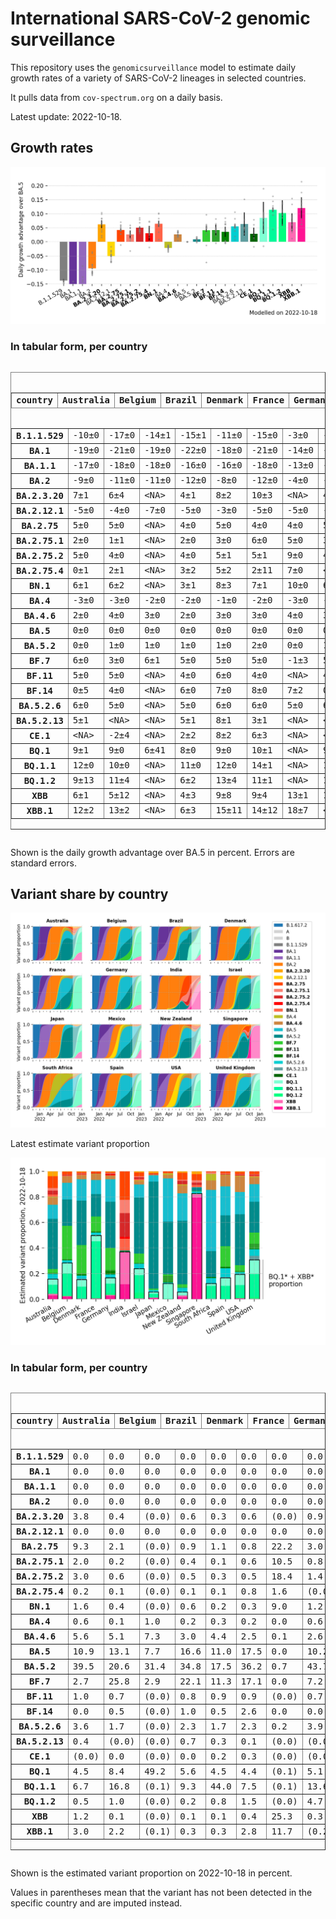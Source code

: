 # International SARS-CoV-2 genomic surveillance

This repository uses the `genomicsurveillance` model to estimate daily growth rates of a variety of SARS-CoV-2 lineages in selected countries.

It pulls data from `cov-spectrum.org` on a daily basis.

Latest update: 2022-10-18.

## Growth rates
![Growth rates](plots/growth-rate-latest.png)

### In tabular form, per country

<small><pre><table border="1" class="dataframe">
  <thead>
    <tr style="text-align: right;">
      <th>country</th>
      <th>Australia</th>
      <th>Belgium</th>
      <th>Brazil</th>
      <th>Denmark</th>
      <th>France</th>
      <th>Germany</th>
      <th>India</th>
      <th>Israel</th>
      <th>Japan</th>
      <th>Mexico</th>
      <th>New Zealand</th>
      <th>Singapore</th>
      <th>South Africa</th>
      <th>Spain</th>
      <th>USA</th>
      <th>United Kingdom</th>
    </tr>
  </thead>
  <tbody>
    <tr>
      <th>B.1.1.529</th>
      <td>-10±0</td>
      <td>-17±0</td>
      <td>-14±1</td>
      <td>-15±1</td>
      <td>-11±0</td>
      <td>-15±0</td>
      <td>-3±0</td>
      <td>-18±0</td>
      <td>-17±2</td>
      <td>-18±3</td>
      <td>-13±0</td>
      <td>&lt;NA&gt;</td>
      <td>-13±0</td>
      <td>-14±0</td>
      <td>-14±0</td>
      <td>-17±0</td>
    </tr>
    <tr>
      <th>BA.1</th>
      <td>-19±0</td>
      <td>-21±0</td>
      <td>-19±0</td>
      <td>-22±0</td>
      <td>-18±0</td>
      <td>-21±0</td>
      <td>-14±0</td>
      <td>-22±0</td>
      <td>-21±0</td>
      <td>-19±0</td>
      <td>-26±0</td>
      <td>-16±0</td>
      <td>-16±0</td>
      <td>-20±0</td>
      <td>-22±0</td>
      <td>-22±0</td>
    </tr>
    <tr>
      <th>BA.1.1</th>
      <td>-17±0</td>
      <td>-18±0</td>
      <td>-18±0</td>
      <td>-16±0</td>
      <td>-16±0</td>
      <td>-18±0</td>
      <td>-13±0</td>
      <td>-19±0</td>
      <td>-18±0</td>
      <td>-17±0</td>
      <td>-14±0</td>
      <td>-9±0</td>
      <td>-14±0</td>
      <td>-17±0</td>
      <td>-19±0</td>
      <td>-19±0</td>
    </tr>
    <tr>
      <th>BA.2</th>
      <td>-9±0</td>
      <td>-11±0</td>
      <td>-11±0</td>
      <td>-12±0</td>
      <td>-8±0</td>
      <td>-12±0</td>
      <td>-4±0</td>
      <td>-11±0</td>
      <td>-10±0</td>
      <td>-10±0</td>
      <td>-9±0</td>
      <td>-4±0</td>
      <td>-8±0</td>
      <td>-9±0</td>
      <td>-11±0</td>
      <td>-11±0</td>
    </tr>
    <tr>
      <th>BA.2.3.20</th>
      <td>7±1</td>
      <td>6±4</td>
      <td>&lt;NA&gt;</td>
      <td>4±1</td>
      <td>8±2</td>
      <td>10±3</td>
      <td>&lt;NA&gt;</td>
      <td>4±3</td>
      <td>8±1</td>
      <td>&lt;NA&gt;</td>
      <td>2±2</td>
      <td>10±1</td>
      <td>&lt;NA&gt;</td>
      <td>&lt;NA&gt;</td>
      <td>7±1</td>
      <td>2±3</td>
    </tr>
    <tr>
      <th>BA.2.12.1</th>
      <td>-5±0</td>
      <td>-4±0</td>
      <td>-7±0</td>
      <td>-5±0</td>
      <td>-3±0</td>
      <td>-5±0</td>
      <td>-5±0</td>
      <td>-6±0</td>
      <td>-7±0</td>
      <td>-7±0</td>
      <td>-6±0</td>
      <td>-2±0</td>
      <td>-3±1</td>
      <td>-4±0</td>
      <td>-7±0</td>
      <td>-5±0</td>
    </tr>
    <tr>
      <th>BA.2.75</th>
      <td>5±0</td>
      <td>5±0</td>
      <td>&lt;NA&gt;</td>
      <td>4±0</td>
      <td>5±0</td>
      <td>4±0</td>
      <td>4±0</td>
      <td>5±0</td>
      <td>3±0</td>
      <td>6±4</td>
      <td>3±0</td>
      <td>6±0</td>
      <td>-1±1</td>
      <td>7±0</td>
      <td>4±0</td>
      <td>4±0</td>
    </tr>
    <tr>
      <th>BA.2.75.1</th>
      <td>2±0</td>
      <td>1±1</td>
      <td>&lt;NA&gt;</td>
      <td>2±0</td>
      <td>3±0</td>
      <td>6±0</td>
      <td>5±0</td>
      <td>3±0</td>
      <td>0±0</td>
      <td>&lt;NA&gt;</td>
      <td>1±0</td>
      <td>5±0</td>
      <td>-3±9</td>
      <td>4±1</td>
      <td>3±0</td>
      <td>3±0</td>
    </tr>
    <tr>
      <th>BA.2.75.2</th>
      <td>5±0</td>
      <td>4±0</td>
      <td>&lt;NA&gt;</td>
      <td>4±0</td>
      <td>5±1</td>
      <td>5±1</td>
      <td>9±0</td>
      <td>4±1</td>
      <td>4±0</td>
      <td>&lt;NA&gt;</td>
      <td>3±0</td>
      <td>7±0</td>
      <td>&lt;NA&gt;</td>
      <td>8±1</td>
      <td>4±0</td>
      <td>4±0</td>
    </tr>
    <tr>
      <th>BA.2.75.4</th>
      <td>0±1</td>
      <td>2±1</td>
      <td>&lt;NA&gt;</td>
      <td>3±2</td>
      <td>5±2</td>
      <td>2±11</td>
      <td>7±0</td>
      <td>&lt;NA&gt;</td>
      <td>-2±3</td>
      <td>&lt;NA&gt;</td>
      <td>&lt;NA&gt;</td>
      <td>7±1</td>
      <td>&lt;NA&gt;</td>
      <td>&lt;NA&gt;</td>
      <td>3±1</td>
      <td>3±1</td>
    </tr>
    <tr>
      <th>BN.1</th>
      <td>6±1</td>
      <td>6±2</td>
      <td>&lt;NA&gt;</td>
      <td>3±1</td>
      <td>8±3</td>
      <td>7±1</td>
      <td>10±0</td>
      <td>6±2</td>
      <td>7±1</td>
      <td>&lt;NA&gt;</td>
      <td>1±2</td>
      <td>10±1</td>
      <td>&lt;NA&gt;</td>
      <td>&lt;NA&gt;</td>
      <td>6±1</td>
      <td>6±1</td>
    </tr>
    <tr>
      <th>BA.4</th>
      <td>-3±0</td>
      <td>-3±0</td>
      <td>-2±0</td>
      <td>-2±0</td>
      <td>-1±0</td>
      <td>-2±0</td>
      <td>-3±0</td>
      <td>-2±0</td>
      <td>-4±0</td>
      <td>-2±0</td>
      <td>-3±0</td>
      <td>-2±0</td>
      <td>-2±0</td>
      <td>-1±0</td>
      <td>-2±0</td>
      <td>-2±0</td>
    </tr>
    <tr>
      <th>BA.4.6</th>
      <td>2±0</td>
      <td>4±0</td>
      <td>3±0</td>
      <td>2±0</td>
      <td>3±0</td>
      <td>3±0</td>
      <td>4±0</td>
      <td>3±0</td>
      <td>2±0</td>
      <td>3±0</td>
      <td>2±0</td>
      <td>2±0</td>
      <td>0±0</td>
      <td>4±0</td>
      <td>2±0</td>
      <td>2±0</td>
    </tr>
    <tr>
      <th>BA.5</th>
      <td>0±0</td>
      <td>0±0</td>
      <td>0±0</td>
      <td>0±0</td>
      <td>0±0</td>
      <td>0±0</td>
      <td>0±0</td>
      <td>0±0</td>
      <td>0±0</td>
      <td>0±0</td>
      <td>0±0</td>
      <td>0±0</td>
      <td>0±0</td>
      <td>0±0</td>
      <td>0±0</td>
      <td>0±0</td>
    </tr>
    <tr>
      <th>BA.5.2</th>
      <td>0±0</td>
      <td>1±0</td>
      <td>1±0</td>
      <td>1±0</td>
      <td>1±0</td>
      <td>2±0</td>
      <td>0±0</td>
      <td>1±0</td>
      <td>2±0</td>
      <td>1±0</td>
      <td>0±0</td>
      <td>1±0</td>
      <td>0±0</td>
      <td>1±0</td>
      <td>1±0</td>
      <td>1±0</td>
    </tr>
    <tr>
      <th>BF.7</th>
      <td>6±0</td>
      <td>3±0</td>
      <td>6±1</td>
      <td>5±0</td>
      <td>5±0</td>
      <td>5±0</td>
      <td>-1±3</td>
      <td>5±0</td>
      <td>5±0</td>
      <td>5±1</td>
      <td>4±0</td>
      <td>10±1</td>
      <td>-7±3</td>
      <td>6±0</td>
      <td>5±0</td>
      <td>5±0</td>
    </tr>
    <tr>
      <th>BF.11</th>
      <td>5±0</td>
      <td>5±0</td>
      <td>&lt;NA&gt;</td>
      <td>4±0</td>
      <td>6±0</td>
      <td>4±0</td>
      <td>&lt;NA&gt;</td>
      <td>4±0</td>
      <td>2±1</td>
      <td>5±11</td>
      <td>0±4</td>
      <td>8±2</td>
      <td>&lt;NA&gt;</td>
      <td>4±1</td>
      <td>4±0</td>
      <td>3±0</td>
    </tr>
    <tr>
      <th>BF.14</th>
      <td>0±5</td>
      <td>4±0</td>
      <td>&lt;NA&gt;</td>
      <td>6±0</td>
      <td>7±0</td>
      <td>8±0</td>
      <td>7±2</td>
      <td>0±2</td>
      <td>0±9</td>
      <td>0±4</td>
      <td>&lt;NA&gt;</td>
      <td>&lt;NA&gt;</td>
      <td>0±5</td>
      <td>4±2</td>
      <td>4±0</td>
      <td>6±0</td>
    </tr>
    <tr>
      <th>BA.5.2.6</th>
      <td>6±0</td>
      <td>5±0</td>
      <td>&lt;NA&gt;</td>
      <td>5±0</td>
      <td>6±0</td>
      <td>6±0</td>
      <td>5±0</td>
      <td>6±0</td>
      <td>5±0</td>
      <td>1±5</td>
      <td>6±1</td>
      <td>8±0</td>
      <td>2±0</td>
      <td>11±1</td>
      <td>4±0</td>
      <td>5±0</td>
    </tr>
    <tr>
      <th>BA.5.2.13</th>
      <td>5±1</td>
      <td>&lt;NA&gt;</td>
      <td>&lt;NA&gt;</td>
      <td>5±1</td>
      <td>8±1</td>
      <td>3±1</td>
      <td>&lt;NA&gt;</td>
      <td>&lt;NA&gt;</td>
      <td>&lt;NA&gt;</td>
      <td>&lt;NA&gt;</td>
      <td>&lt;NA&gt;</td>
      <td>15±16</td>
      <td>&lt;NA&gt;</td>
      <td>4±3</td>
      <td>5±0</td>
      <td>5±0</td>
    </tr>
    <tr>
      <th>CE.1</th>
      <td>&lt;NA&gt;</td>
      <td>-2±4</td>
      <td>&lt;NA&gt;</td>
      <td>2±2</td>
      <td>8±2</td>
      <td>6±3</td>
      <td>&lt;NA&gt;</td>
      <td>&lt;NA&gt;</td>
      <td>&lt;NA&gt;</td>
      <td>&lt;NA&gt;</td>
      <td>&lt;NA&gt;</td>
      <td>&lt;NA&gt;</td>
      <td>&lt;NA&gt;</td>
      <td>&lt;NA&gt;</td>
      <td>1±1</td>
      <td>2±1</td>
    </tr>
    <tr>
      <th>BQ.1</th>
      <td>9±1</td>
      <td>9±0</td>
      <td>6±41</td>
      <td>8±0</td>
      <td>9±0</td>
      <td>10±1</td>
      <td>&lt;NA&gt;</td>
      <td>9±2</td>
      <td>10±1</td>
      <td>10±13</td>
      <td>4±1</td>
      <td>19±5</td>
      <td>-2±6</td>
      <td>8±2</td>
      <td>9±0</td>
      <td>8±0</td>
    </tr>
    <tr>
      <th>BQ.1.1</th>
      <td>12±0</td>
      <td>10±0</td>
      <td>&lt;NA&gt;</td>
      <td>11±0</td>
      <td>12±0</td>
      <td>14±1</td>
      <td>&lt;NA&gt;</td>
      <td>11±2</td>
      <td>13±1</td>
      <td>&lt;NA&gt;</td>
      <td>&lt;NA&gt;</td>
      <td>&lt;NA&gt;</td>
      <td>4±3</td>
      <td>16±2</td>
      <td>12±0</td>
      <td>11±0</td>
    </tr>
    <tr>
      <th>BQ.1.2</th>
      <td>9±13</td>
      <td>11±4</td>
      <td>&lt;NA&gt;</td>
      <td>6±2</td>
      <td>13±4</td>
      <td>11±1</td>
      <td>&lt;NA&gt;</td>
      <td>10±2</td>
      <td>&lt;NA&gt;</td>
      <td>&lt;NA&gt;</td>
      <td>&lt;NA&gt;</td>
      <td>14±8</td>
      <td>&lt;NA&gt;</td>
      <td>&lt;NA&gt;</td>
      <td>9±1</td>
      <td>9±1</td>
    </tr>
    <tr>
      <th>XBB</th>
      <td>6±1</td>
      <td>5±12</td>
      <td>&lt;NA&gt;</td>
      <td>4±3</td>
      <td>9±8</td>
      <td>9±4</td>
      <td>13±1</td>
      <td>1±3</td>
      <td>7±3</td>
      <td>&lt;NA&gt;</td>
      <td>4±3</td>
      <td>15±1</td>
      <td>&lt;NA&gt;</td>
      <td>&lt;NA&gt;</td>
      <td>6±1</td>
      <td>3±3</td>
    </tr>
    <tr>
      <th>XBB.1</th>
      <td>12±2</td>
      <td>13±2</td>
      <td>&lt;NA&gt;</td>
      <td>6±3</td>
      <td>15±11</td>
      <td>14±12</td>
      <td>18±7</td>
      <td>&lt;NA&gt;</td>
      <td>8±7</td>
      <td>&lt;NA&gt;</td>
      <td>7±7</td>
      <td>21±1</td>
      <td>&lt;NA&gt;</td>
      <td>&lt;NA&gt;</td>
      <td>12±2</td>
      <td>6±2</td>
    </tr>
  </tbody>
</table></pre></small>

Shown is the daily growth advantage over BA.5 in percent. Errors are standard errors.

## Variant share by country

![Variant share by country](plots/variant-share-latest.png)

Latest estimate variant proportion

![Variant share by country](plots/variant-share-bar.png)

### In tabular form, per country

<small><pre><table border="1" class="dataframe">
  <thead>
    <tr style="text-align: right;">
      <th>country</th>
      <th>Australia</th>
      <th>Belgium</th>
      <th>Brazil</th>
      <th>Denmark</th>
      <th>France</th>
      <th>Germany</th>
      <th>India</th>
      <th>Israel</th>
      <th>Japan</th>
      <th>Mexico</th>
      <th>New Zealand</th>
      <th>Singapore</th>
      <th>South Africa</th>
      <th>Spain</th>
      <th>USA</th>
      <th>United Kingdom</th>
    </tr>
  </thead>
  <tbody>
    <tr>
      <th>B.1.1.529</th>
      <td>0.0</td>
      <td>0.0</td>
      <td>0.0</td>
      <td>0.0</td>
      <td>0.0</td>
      <td>0.0</td>
      <td>0.0</td>
      <td>0.0</td>
      <td>0.0</td>
      <td>0.0</td>
      <td>0.0</td>
      <td>(0.0)</td>
      <td>0.0</td>
      <td>0.0</td>
      <td>0.0</td>
      <td>0.0</td>
    </tr>
    <tr>
      <th>BA.1</th>
      <td>0.0</td>
      <td>0.0</td>
      <td>0.0</td>
      <td>0.0</td>
      <td>0.0</td>
      <td>0.0</td>
      <td>0.0</td>
      <td>0.0</td>
      <td>0.0</td>
      <td>0.0</td>
      <td>0.0</td>
      <td>0.0</td>
      <td>0.0</td>
      <td>0.0</td>
      <td>0.0</td>
      <td>0.0</td>
    </tr>
    <tr>
      <th>BA.1.1</th>
      <td>0.0</td>
      <td>0.0</td>
      <td>0.0</td>
      <td>0.0</td>
      <td>0.0</td>
      <td>0.0</td>
      <td>0.0</td>
      <td>0.0</td>
      <td>0.0</td>
      <td>0.0</td>
      <td>0.0</td>
      <td>0.0</td>
      <td>0.0</td>
      <td>0.0</td>
      <td>0.0</td>
      <td>0.0</td>
    </tr>
    <tr>
      <th>BA.2</th>
      <td>0.0</td>
      <td>0.0</td>
      <td>0.0</td>
      <td>0.0</td>
      <td>0.0</td>
      <td>0.0</td>
      <td>0.0</td>
      <td>0.0</td>
      <td>0.0</td>
      <td>0.0</td>
      <td>0.0</td>
      <td>0.0</td>
      <td>0.0</td>
      <td>0.0</td>
      <td>0.0</td>
      <td>0.0</td>
    </tr>
    <tr>
      <th>BA.2.3.20</th>
      <td>3.8</td>
      <td>0.4</td>
      <td>(0.0)</td>
      <td>0.6</td>
      <td>0.3</td>
      <td>0.6</td>
      <td>(0.0)</td>
      <td>0.9</td>
      <td>1.4</td>
      <td>(0.0)</td>
      <td>1.1</td>
      <td>2.3</td>
      <td>(0.0)</td>
      <td>(0.0)</td>
      <td>0.6</td>
      <td>0.1</td>
    </tr>
    <tr>
      <th>BA.2.12.1</th>
      <td>0.0</td>
      <td>0.0</td>
      <td>0.0</td>
      <td>0.0</td>
      <td>0.0</td>
      <td>0.0</td>
      <td>0.0</td>
      <td>0.0</td>
      <td>0.0</td>
      <td>0.0</td>
      <td>0.0</td>
      <td>0.0</td>
      <td>0.0</td>
      <td>0.0</td>
      <td>0.0</td>
      <td>0.0</td>
    </tr>
    <tr>
      <th>BA.2.75</th>
      <td>9.3</td>
      <td>2.1</td>
      <td>(0.0)</td>
      <td>0.9</td>
      <td>1.1</td>
      <td>0.8</td>
      <td>22.2</td>
      <td>3.0</td>
      <td>0.6</td>
      <td>1.6</td>
      <td>5.5</td>
      <td>4.8</td>
      <td>0.7</td>
      <td>1.7</td>
      <td>1.6</td>
      <td>2.2</td>
    </tr>
    <tr>
      <th>BA.2.75.1</th>
      <td>2.0</td>
      <td>0.2</td>
      <td>(0.0)</td>
      <td>0.4</td>
      <td>0.1</td>
      <td>0.6</td>
      <td>10.5</td>
      <td>0.8</td>
      <td>0.1</td>
      <td>(0.0)</td>
      <td>0.7</td>
      <td>1.8</td>
      <td>1.3</td>
      <td>0.5</td>
      <td>0.3</td>
      <td>0.4</td>
    </tr>
    <tr>
      <th>BA.2.75.2</th>
      <td>3.0</td>
      <td>0.6</td>
      <td>(0.0)</td>
      <td>0.5</td>
      <td>0.3</td>
      <td>0.5</td>
      <td>18.4</td>
      <td>1.4</td>
      <td>0.3</td>
      <td>(0.0)</td>
      <td>2.8</td>
      <td>1.8</td>
      <td>(0.0)</td>
      <td>0.6</td>
      <td>0.6</td>
      <td>0.8</td>
    </tr>
    <tr>
      <th>BA.2.75.4</th>
      <td>0.2</td>
      <td>0.1</td>
      <td>(0.0)</td>
      <td>0.1</td>
      <td>0.1</td>
      <td>0.8</td>
      <td>1.6</td>
      <td>(0.0)</td>
      <td>0.0</td>
      <td>(0.0)</td>
      <td>(0.0)</td>
      <td>0.1</td>
      <td>(0.0)</td>
      <td>(0.0)</td>
      <td>0.1</td>
      <td>0.1</td>
    </tr>
    <tr>
      <th>BN.1</th>
      <td>1.6</td>
      <td>0.4</td>
      <td>(0.0)</td>
      <td>0.6</td>
      <td>0.2</td>
      <td>0.3</td>
      <td>9.0</td>
      <td>1.2</td>
      <td>0.4</td>
      <td>(0.0)</td>
      <td>0.2</td>
      <td>1.7</td>
      <td>(0.0)</td>
      <td>(0.0)</td>
      <td>0.2</td>
      <td>0.8</td>
    </tr>
    <tr>
      <th>BA.4</th>
      <td>0.6</td>
      <td>0.1</td>
      <td>1.0</td>
      <td>0.2</td>
      <td>0.3</td>
      <td>0.2</td>
      <td>0.0</td>
      <td>0.6</td>
      <td>0.0</td>
      <td>1.1</td>
      <td>0.7</td>
      <td>0.0</td>
      <td>5.2</td>
      <td>0.4</td>
      <td>0.6</td>
      <td>0.5</td>
    </tr>
    <tr>
      <th>BA.4.6</th>
      <td>5.6</td>
      <td>5.1</td>
      <td>7.3</td>
      <td>3.0</td>
      <td>4.4</td>
      <td>2.5</td>
      <td>0.1</td>
      <td>2.6</td>
      <td>0.3</td>
      <td>2.8</td>
      <td>6.3</td>
      <td>0.0</td>
      <td>7.4</td>
      <td>8.6</td>
      <td>12.1</td>
      <td>5.3</td>
    </tr>
    <tr>
      <th>BA.5</th>
      <td>10.9</td>
      <td>13.1</td>
      <td>7.7</td>
      <td>16.6</td>
      <td>11.0</td>
      <td>17.5</td>
      <td>0.0</td>
      <td>10.2</td>
      <td>5.0</td>
      <td>33.8</td>
      <td>21.3</td>
      <td>0.2</td>
      <td>47.8</td>
      <td>22.5</td>
      <td>17.5</td>
      <td>13.6</td>
    </tr>
    <tr>
      <th>BA.5.2</th>
      <td>39.5</td>
      <td>20.6</td>
      <td>31.4</td>
      <td>34.8</td>
      <td>17.5</td>
      <td>36.2</td>
      <td>0.7</td>
      <td>43.7</td>
      <td>83.6</td>
      <td>41.0</td>
      <td>49.9</td>
      <td>2.8</td>
      <td>20.3</td>
      <td>24.2</td>
      <td>39.7</td>
      <td>24.3</td>
    </tr>
    <tr>
      <th>BF.7</th>
      <td>2.7</td>
      <td>25.8</td>
      <td>2.9</td>
      <td>22.1</td>
      <td>11.3</td>
      <td>17.1</td>
      <td>0.0</td>
      <td>7.2</td>
      <td>1.1</td>
      <td>1.3</td>
      <td>2.0</td>
      <td>0.3</td>
      <td>0.0</td>
      <td>15.8</td>
      <td>4.2</td>
      <td>8.6</td>
    </tr>
    <tr>
      <th>BF.11</th>
      <td>1.0</td>
      <td>0.7</td>
      <td>(0.0)</td>
      <td>0.8</td>
      <td>0.9</td>
      <td>0.9</td>
      <td>(0.0)</td>
      <td>0.7</td>
      <td>0.0</td>
      <td>4.7</td>
      <td>0.5</td>
      <td>0.1</td>
      <td>(0.0)</td>
      <td>0.6</td>
      <td>1.1</td>
      <td>3.9</td>
    </tr>
    <tr>
      <th>BF.14</th>
      <td>0.0</td>
      <td>0.5</td>
      <td>(0.0)</td>
      <td>1.0</td>
      <td>0.5</td>
      <td>2.6</td>
      <td>0.0</td>
      <td>0.0</td>
      <td>0.0</td>
      <td>0.3</td>
      <td>(0.0)</td>
      <td>(0.0)</td>
      <td>0.7</td>
      <td>0.9</td>
      <td>0.2</td>
      <td>0.6</td>
    </tr>
    <tr>
      <th>BA.5.2.6</th>
      <td>3.6</td>
      <td>1.7</td>
      <td>(0.0)</td>
      <td>2.3</td>
      <td>1.7</td>
      <td>2.3</td>
      <td>0.2</td>
      <td>3.9</td>
      <td>1.3</td>
      <td>1.0</td>
      <td>3.2</td>
      <td>1.2</td>
      <td>4.4</td>
      <td>7.0</td>
      <td>1.4</td>
      <td>5.0</td>
    </tr>
    <tr>
      <th>BA.5.2.13</th>
      <td>0.4</td>
      <td>(0.0)</td>
      <td>(0.0)</td>
      <td>0.7</td>
      <td>0.3</td>
      <td>0.1</td>
      <td>(0.0)</td>
      <td>(0.0)</td>
      <td>(0.0)</td>
      <td>(0.0)</td>
      <td>(0.0)</td>
      <td>0.1</td>
      <td>(0.0)</td>
      <td>0.5</td>
      <td>0.2</td>
      <td>2.9</td>
    </tr>
    <tr>
      <th>CE.1</th>
      <td>(0.0)</td>
      <td>0.0</td>
      <td>(0.0)</td>
      <td>0.0</td>
      <td>0.2</td>
      <td>0.3</td>
      <td>(0.0)</td>
      <td>(0.0)</td>
      <td>(0.0)</td>
      <td>(0.0)</td>
      <td>(0.0)</td>
      <td>(0.0)</td>
      <td>(0.0)</td>
      <td>(0.0)</td>
      <td>0.0</td>
      <td>0.2</td>
    </tr>
    <tr>
      <th>BQ.1</th>
      <td>4.5</td>
      <td>8.4</td>
      <td>49.2</td>
      <td>5.6</td>
      <td>4.5</td>
      <td>4.4</td>
      <td>(0.1)</td>
      <td>5.1</td>
      <td>1.5</td>
      <td>11.8</td>
      <td>2.6</td>
      <td>0.3</td>
      <td>1.7</td>
      <td>6.3</td>
      <td>8.5</td>
      <td>11.3</td>
    </tr>
    <tr>
      <th>BQ.1.1</th>
      <td>6.7</td>
      <td>16.8</td>
      <td>(0.1)</td>
      <td>9.3</td>
      <td>44.0</td>
      <td>7.5</td>
      <td>(0.1)</td>
      <td>13.6</td>
      <td>3.0</td>
      <td>(0.1)</td>
      <td>(0.1)</td>
      <td>(0.0)</td>
      <td>10.3</td>
      <td>10.2</td>
      <td>9.3</td>
      <td>17.7</td>
    </tr>
    <tr>
      <th>BQ.1.2</th>
      <td>0.5</td>
      <td>1.0</td>
      <td>(0.0)</td>
      <td>0.2</td>
      <td>0.8</td>
      <td>1.5</td>
      <td>(0.0)</td>
      <td>4.7</td>
      <td>(0.0)</td>
      <td>(0.0)</td>
      <td>(0.0)</td>
      <td>0.3</td>
      <td>(0.0)</td>
      <td>(0.0)</td>
      <td>1.0</td>
      <td>1.6</td>
    </tr>
    <tr>
      <th>XBB</th>
      <td>1.2</td>
      <td>0.1</td>
      <td>(0.0)</td>
      <td>0.1</td>
      <td>0.1</td>
      <td>0.4</td>
      <td>25.3</td>
      <td>0.3</td>
      <td>0.5</td>
      <td>(0.0)</td>
      <td>1.0</td>
      <td>2.7</td>
      <td>(0.0)</td>
      <td>(0.0)</td>
      <td>0.1</td>
      <td>0.1</td>
    </tr>
    <tr>
      <th>XBB.1</th>
      <td>3.0</td>
      <td>2.2</td>
      <td>(0.1)</td>
      <td>0.3</td>
      <td>0.3</td>
      <td>2.8</td>
      <td>11.7</td>
      <td>(0.2)</td>
      <td>0.8</td>
      <td>(0.2)</td>
      <td>1.9</td>
      <td>79.4</td>
      <td>(0.2)</td>
      <td>(0.2)</td>
      <td>0.5</td>
      <td>0.2</td>
    </tr>
  </tbody>
</table></pre></small>

Shown is the estimated variant proportion on 2022-10-18 in percent. 

Values in parentheses mean that the variant has not been detected in the specific country and are imputed instead.
